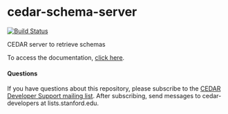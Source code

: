 # cedar-schema-server

[![Build Status](https://travis-ci.com/metadatacenter/cedar-schema-server.svg?branch=master)](https://travis-ci.com/metadatacenter/cedar-schema-server)

CEDAR server to retrieve schemas

To access the documentation, [click here](https://github.com/metadatacenter/cedar-docs/wiki).

#### Questions

If you have questions about this repository, please subscribe to the [CEDAR Developer Support
mailing list](https://mailman.stanford.edu/mailman/listinfo/cedar-developers).
After subscribing, send messages to cedar-developers at lists.stanford.edu.


